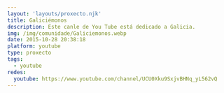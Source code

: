 ```yaml
---
layout: 'layouts/proxecto.njk'
title: Galiciémonos
description: Este canle de You Tube está dedicado a Galicia.
img: /img/comunidade/Galiciemonos.webp
date: 2015-10-28 20:38:18
platform: youtube
type: proxecto
tags:
  - youtube
redes:
  youtube: https://www.youtube.com/channel/UCU0Xku9SxjvBHNq_yL562vQ
---
```


